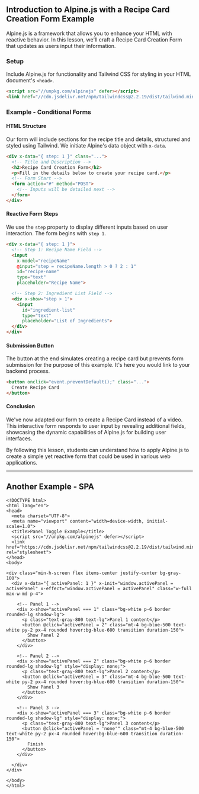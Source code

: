 
## Introduction to Alpine.js with a Recipe Card Creation Form Example

Alpine.js is a framework that allows you to enhance your HTML with reactive behavior. In this lesson, we'll craft a Recipe Card Creation Form that updates as users input their information.

### Setup

Include Alpine.js for functionality and Tailwind CSS for styling in your HTML document's `<head>`.

```html
<script src="//unpkg.com/alpinejs" defer></script>
<link href="//cdn.jsdelivr.net/npm/tailwindcss@2.2.19/dist/tailwind.min.css" rel="stylesheet">
```


### Example - Conditional Forms
#### HTML Structure

Our form will include sections for the recipe title and details, structured and styled using Tailwind. We initiate Alpine's data object with `x-data`.

```html
<div x-data="{ step: 1 }" class="...">
  <!-- Title and Description -->
  <h2>Recipe Card Creation Form</h2>
  <p>Fill in the details below to create your recipe card.</p>
  <!-- Form Start -->
  <form action="#" method="POST">
    <!-- Inputs will be detailed next -->
  </form>
</div>
```

#### Reactive Form Steps

We use the `step` property to display different inputs based on user interaction. The form begins with `step 1`.

```html
<div x-data="{ step: 1 }">
  <!-- Step 1: Recipe Name Field -->
  <input 
    x-model="recipeName"
    @input="step = recipeName.length > 0 ? 2 : 1"
    id="recipe-name" 
    type="text" 
    placeholder="Recipe Name">

  <!-- Step 2: Ingredient List Field -->
  <div x-show="step > 1">
    <input 
      id="ingredient-list" 
      type="text" 
      placeholder="List of Ingredients">
  </div>
</div>
```

#### Submission Button

The button at the end simulates creating a recipe card but prevents form submission for the purpose of this example. It's here you would link to your backend process.

```html
<button onclick="event.preventDefault();" class="...">
  Create Recipe Card
</button>
```

#### Conclusion

We've now adapted our form to create a Recipe Card instead of a video. This interactive form responds to user input by revealing additional fields, showcasing the dynamic capabilities of Alpine.js for building user interfaces.

By following this lesson, students can understand how to apply Alpine.js to create a simple yet reactive form that could be used in various web applications.

----

## Another Example - SPA

```
<!DOCTYPE html>
<html lang="en">
<head>
  <meta charset="UTF-8">
  <meta name="viewport" content="width=device-width, initial-scale=1.0">
  <title>Panel Toggle Example</title>
  <script src="//unpkg.com/alpinejs" defer></script>
  <link href="https://cdn.jsdelivr.net/npm/tailwindcss@2.2.19/dist/tailwind.min.css" rel="stylesheet">
</head>
<body>

<div class="min-h-screen flex items-center justify-center bg-gray-100">
  <div x-data="{ activePanel: 1 }" x-init="window.activePanel = activePanel" x-effect="window.activePanel = activePanel" class="w-full max-w-md p-4">

    <!-- Panel 1 -->
    <div x-show="activePanel === 1" class="bg-white p-6 border rounded-lg shadow-lg">
      <p class="text-gray-800 text-lg">Panel 1 content</p>
      <button @click="activePanel = 2" class="mt-4 bg-blue-500 text-white py-2 px-4 rounded hover:bg-blue-600 transition duration-150">
        Show Panel 2
      </button>
    </div>

    <!-- Panel 2 -->
    <div x-show="activePanel === 2" class="bg-white p-6 border rounded-lg shadow-lg" style="display: none;">
      <p class="text-gray-800 text-lg">Panel 2 content</p>
      <button @click="activePanel = 3" class="mt-4 bg-blue-500 text-white py-2 px-4 rounded hover:bg-blue-600 transition duration-150">
        Show Panel 3
      </button>
    </div>

    <!-- Panel 3 -->
    <div x-show="activePanel === 3" class="bg-white p-6 border rounded-lg shadow-lg" style="display: none;">
      <p class="text-gray-800 text-lg">Panel 3 content</p>
      <button @click="activePanel = 'none'" class="mt-4 bg-blue-500 text-white py-2 px-4 rounded hover:bg-blue-600 transition duration-150">
        Finish
      </button>
    </div>
    
  </div>
</div>

</body>
</html>

```